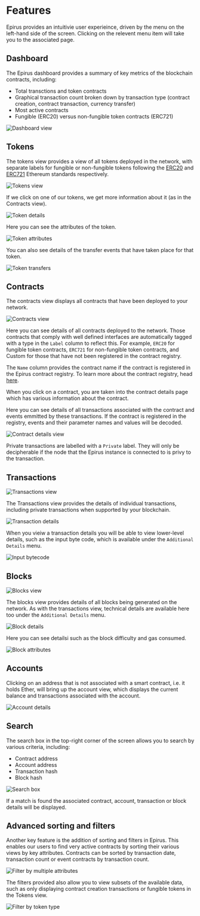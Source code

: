 # Features

Epirus provides an intuitivie user experieince, driven by the menu on the left-hand side of the screen. Clicking on the relevent menu item will take you to the associated page.

## Dashboard

The Epirus dashboard provides a summary of key metrics of the blockchain contracts, including:

- Total transctions and token contracts
- Graphical transaction count broken down by transaction type (contract creation, contract transaction, currency transfer)
- Most active contracts
- Fungible (ERC20) versus non-fungible token contracts (ERC721)

![Dashboard view](img/dashboard.png)

## Tokens

The tokens view provides a view of all tokens deployed in the network, with separate labels for 
fungible or non-fungible tokens following the [ERC20](http://eips.ethereum.org/EIPS/eip-20) and [ERC721](http://eips.ethereum.org/EIPS/eip-721) Ethereum standards respectively.

![Tokens view](img/tokens.png)

If we click on one of our tokens, we get more information about it (as in the Contracts view).

![Token details](img/token_details.png)

Here you can see the attributes of the token.

![Token attributes](img/token_attributes.png)

You can also see details of the transfer events that have taken place for that token.

![Token transfers](img/token_transfers.png)

## Contracts

The contracts view displays all contracts that have been deployed to your network.

![Contracts view](img/contracts.png)

Here you can see details of all contracts deployed to the network. Those contracts that comply with well defined interfaces are automatically tagged with a type in the `Label` column to reflect this. For example, `ERC20` for fungible token contracts, `ERC721` for non-fungible token contracts, and Custom for those that have not been registered in the contract registry.

The `Name` column provides the contract name if the contract is registered in the Epirus contract registry. To learn more about the contract registry, head [here](metadata.md).

When you click on a contract, you are taken into the contract details page which has various information about the contract.

Here you can see details of all transactions associated with the contract and events emmitted by these transactions. If the contract is registered in the registry, events and their parameter names and values will be decoded.

![Contract details view](img/contract_details.png)

Private transactions are labelled with a `Private` label. They will only be decipherable if the node that the Epirus instance is connected to is privy to the transaction.

## Transactions

![Transactions view](img/transactions.png)

The Transactions view provides the details of individual transactions, including private transactions when supported by your blockchain.

![Transaction details](img/transaction_details.png)

When you vieiw a transaction details you will be able to view lower-level details, such as the input byte code, which is available under the `Additional Details` menu.

![Input bytecode](img/input_bytecode.png)

## Blocks

![Blocks view](img/blocks.png)

The blocks view provides details of all blocks being generated on the network. As with the transactions view, technical details are available here too under the `Additional Details` menu.

![Block details](img/block_details.png)

Here you can see detailsi such as the block difficulty and gas consumed.

![Block attributes](img/block_attributes.png)

## Accounts

Clicking on an address that is not associated with a smart contract, i.e. it holds Ether, will bring up the account view, which displays the current balance and transactions associated with the account.

![Account details](img/account_details.png)

## Search

The search box in the top-right corner of the screen allows you to search by various criteria, including:

- Contract address
- Account address
- Transaction hash
- Block hash

![Search box](img/search.png)

If a match is found the associated contract, account, transaction or block details will be displayed.

## Advanced sorting and filters

Another key feature is the addition of sorting and filters in Epirus. This enables our users to 
find very active contracts by sorting their various views by key attributes. Contracts can be 
sorted by transaction date, transaction count or event contracts by transaction count.

![Filter by multiple attributes](img/filtering.png)

The filters provided also allow you to view subsets of the available data, such as only 
displaying contract creation transactions or fungible tokens in the Tokens view.

![Filter by token type](img/filtering_tokens.png)
